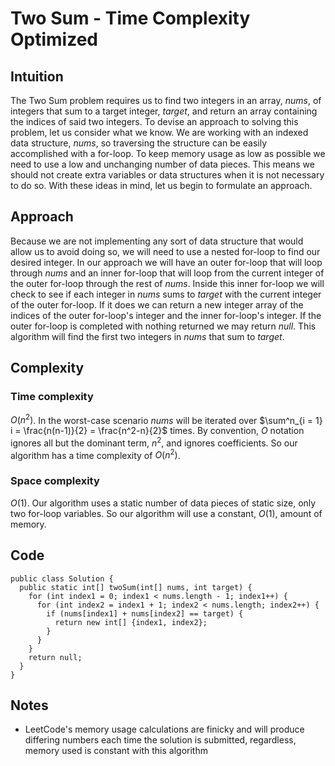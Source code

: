 # Two Sum - Time Complexity Optimized

## Intuition

The Two Sum problem requires us to find two integers in an array, _nums_, of integers that sum to a target integer, _target_, and return an array containing the indices of said two integers. To devise an approach to solving this problem, let us consider what we know. We are working with an indexed data structure, _nums_, so traversing the structure can be easily accomplished with a for-loop. To keep memory usage as low as possible we need to use a low and unchanging number of data pieces. This means we should not create extra variables or data structures when it is not necessary to do so. With these ideas in mind, let us begin to formulate an approach.

## Approach

Because we are not implementing any sort of data structure that would allow us to avoid doing so, we will need to use a nested for-loop to find our desired integer. In our approach we will have an outer for-loop that will loop through _nums_ and an inner for-loop that will loop from the current integer of the outer for-loop through the rest of _nums_. Inside this inner for-loop we will check to see if each integer in _nums_ sums to _target_ with the current integer of the outer for-loop. If it does we can return a new integer array of the indices of the outer for-loop's integer and the inner for-loop's integer. If the outer for-loop is completed with nothing returned we may return _null_. This algorithm will find the first two integers in _nums_ that sum to _target_.

## Complexity

### Time complexity

$O(n^2)$. In the worst-case scenario _nums_ will be iterated over $\sum^n_{i = 1} i = \frac{n(n-1)}{2} = \frac{n^2-n}{2}$ times. By convention, $O$ notation ignores all but the dominant term, $n^2$, and ignores coefficients. So our algorithm has a time complexity of $O(n^2)$.

### Space complexity

$O(1)$. Our algorithm uses a static number of data pieces of static size, only two for-loop variables. So our algorithm will use a constant, $O(1)$, amount of memory.

## Code

```
public class Solution {
  public static int[] twoSum(int[] nums, int target) {
    for (int index1 = 0; index1 < nums.length - 1; index1++) {
      for (int index2 = index1 + 1; index2 < nums.length; index2++) {
        if (nums[index1] + nums[index2] == target) {
          return new int[] {index1, index2};
        }
      }
    }
    return null;
  }
}
```

## Notes

- LeetCode's memory usage calculations are finicky and will produce differing numbers each time the solution is submitted, regardless, memory used is constant with this algorithm